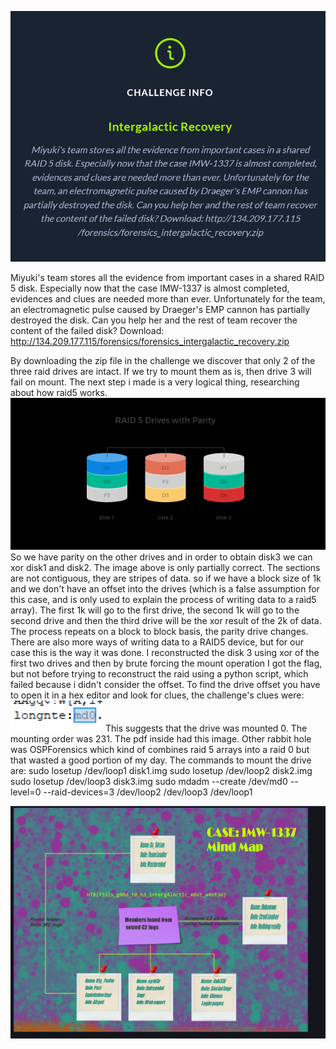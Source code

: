 ![](2022-05-19-11-46-43.png)

Miyuki's team stores all the evidence from important cases in a shared RAID 5 disk. Especially now that the case IMW-1337 is almost completed, evidences and clues are needed more than ever. Unfortunately for the team, an electromagnetic pulse caused by Draeger's EMP cannon has partially destroyed the disk. Can you help her and the rest of team recover the content of the failed disk? Download: http://134.209.177.115/forensics/forensics_intergalactic_recovery.zip

By downloading the zip file in the challenge we discover that only 2 of the three raid drives are intact. If we try to mount them as is, then drive 3 will fail on mount. The next step i made is a very logical thing, researching about how raid5 works.
![](2022-05-19-11-53-12.png)
So we have parity on the other drives and in order to obtain disk3 we can xor disk1 and disk2. The image above is only partially correct. The sections are not contiguous, they are stripes of data. so if we have a block size of 1k and we don't have an offset into the drives (which is a false assumption for this case, and is only used to explain the process of writing data to a raid5 array). The first 1k will go to the first drive, the second 1k will go to the second drive and then the third drive will be the xor result of the 2k of data. The process repeats on a block to block basis, the parity drive changes. There are also more ways of writing data to a RAID5 device, but for our case this is the way it was done. I reconstructed the disk 3 using xor of the first two drives and then by brute forcing the mount operation I got the flag, but not before trying to reconstruct the raid using a python script, which failed because i didn't consider the offset. To find the drive offset you have to open it in a hex editor and look for clues, the challenge's clues were:
![](2022-05-19-12-06-23.png)
This suggests that the drive was mounted 0.
The mounting order was 231.
The pdf inside had this image.
Other rabbit hole was OSPForensics which kind of combines raid 5 arrays into a raid 0 but that wasted a good portion of my day.
The commands to mount the drive are:
sudo losetup /dev/loop1 disk1.img
sudo losetup /dev/loop2 disk2.img
sudo losetup /dev/loop3 disk3.img
sudo mdadm --create /dev/md0 --level=0 --raid-devices=3 /dev/loop2 /dev/loop3 /dev/loop1 

![](2022-05-19-12-08-05.png)
